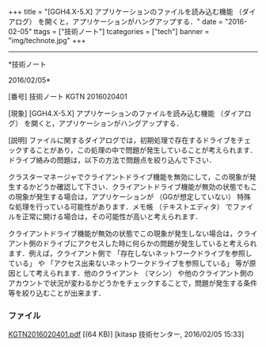 ﻿+++
title = "[GGH4.X-5.X] アプリケーションのファイルを読み込む機能 （ダイアログ） を開くと，アプリケーションがハングアップする．"
date = "2016-02-05"
ttags = ["技術ノート"]
tcategories = ["tech"]
banner = "img/technote.jpg"
+++

-----------------------------------------------------------------------------------------------------------------------------

*技術ノート

2016/02/05*


[番号]
技術ノート KGTN 2016020401

[現象]
[GGH4.X-5.X] アプリケーションのファイルを読み込む機能 （ダイアログ）
を開くと，アプリケーションがハングアップする．

[説明]
ファイルに関するダイアログでは，初期処理で存在するドライブをチェックすることがあり，この処理の中で問題が発生していることが考えられます．ドライブ絡みの問題は，以下の方法で問題点を絞り込んで下さい．

クラスターマネージャでクライアントドライブ機能を無効にして，この現象が発生するかどうか確認して下さい．クライアントドライブ機能が無効の状態でもこの現象が発生する場合は，アプリケーションが
（GGが想定していない） 特殊な処理を行っている可能性があります．メモ帳
（テキストエディタ）
でファイルを正常に開ける場合は，その可能性が高いと考えられます．

クライアントドライブ機能が無効の状態でこの現象が発生しない場合は，クライアント側のドライブにアクセスした時に何らかの問題が発生していると考えられます．例えば，クライアント側で
「存在しないネットワークドライブを参照している」 や
「アクセス出来ないネットワークドライブを参照している」
等が原因として考えられます．他のクライアント （マシン）
や他のクライアント側のアカウントで状況が変わるかどうかをチェックすることで，問題が発生する条件等を絞り込むことが出来ます．


### ファイル

 
 


[KGTN2016020401.pdf](http://techreport.kitasp.net/attachments/download/2472/KGTN2016020401.pdf)
 [(64 KB)] [kitasp 技術センター, 2016/02/05
15:33]


 


 

